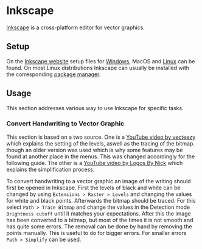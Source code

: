 # Inkscape

[Inkscape](https://inkscape.org/) is a cross-platform editor for vector graphics.

## Setup

On the [Inkscape website](https://inkscape.org/release/) setup files for
[Windows](/wiki/windows.md), MacOS and [Linux](/wiki/linux.md) can be found.
On most Linux distributions Inkscape can usually be installed with the corresponding
[package manager](/wiki/linux/package_manager.md).

## Usage

This section addresses various way to use Inkscape for specific tasks.

### Convert Handwriting to Vector Graphic

This section is based on a two source.
One is a [YouTube video by vecteezy](https://www.youtube.com/watch?v=gW19K11ihIc) which explains the
setting of the levels, aswell as the tracing of the bitmap.
though an older version was used which is why some features may be found at another place in the
menus.
This was changed accordingly for the following guide.
The other is a [YouTube video by Logos By Nick](https://www.youtube.com/watch?v=EFHLF1hcrjg) which
explains the simplification process.

To convert handwriting to a vector graphic an image of the writing should first be opened in
Inkscape.
First the levels of black and white can be changed by using `Extensions > Raster > Levels` and
changing the values for white and black points.
Afterwards the bitmap should be traced.
For this select `Path > Trace Bitmap` and change the values in the Detection mode
`Brightness cutoff` until it matches your expectations.
After this the image has been converted to a bitmap, but most of the times it is not smooth and has
quite some errors.
The removal can be done by hand by removing the points manually.
This is useful to do for bigger errors.
For smaller errors `Path > Simplify` can be used.
